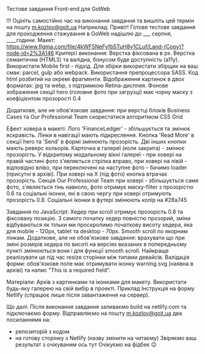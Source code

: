 Тестове завдання Front-end для GoWeb

!!! Оцініть самостійно час на виконання завдання та вишліть цей термін на пошту m.kozlov@goit.ua
Наприклад: Привіт! Готове тестове завдання для проходження стажування в GoWeb надішлю до ___ серпня, ____години.
Макет: https://www.figma.com/file/4kWF5NeFyfb5TuH8y1CLuf/Land-(Copy)?node-id=2%3A146
Критерії виконання:
Верстка фіксована в рх.
Верстка семантична (HTML5) та валідна, бонусом буде доступність (а11у).
Використати Mobile first - підхід.
Для збірки використати збірщик на ваш смак: parcel, gulp або webpack.
Використання препроцессора SASS.
Код html розбитий на окремі фрагменти.
Відображення картинок в двох форматах: jpg та webp, з підтримкою Retina-дисплея.
Фонове зображення секції hero (головне фото при загрузці) має чорну маску з коефіцієнтом прозорості 0.4

Додаткове, але не обов'язкове завдання: при верстці блоків Business Cases та Our Professional Team скористатися алгоритмом CSS Grid

Ефект ховера в макеті:
Лого 'FinanceLedger' - збільшується та змінює яскравість.
Лінки в навігації мають підкреслення.
Кнопка 'Read More' в секції hero та 'Send' в формі змінюють прозорість. Дві інших кнопки мають реверс кольорів.
Карточка в галереї (коли закрита) - змінює прозорість. У відкритому модальному вікні галереї - при ховері на правій частині фото з'являється стрілка вправо, при ховері на лівій - відповідно вліво, при переключені на наступне фото - бачимо loader (присутні в архіві). При ховері на Х (під фото) кнопка втрачає прозорість.
Секція Our Professional Team  при ховері - збільшується саме фото, з'являється тінь навколо, фото отримує маску-filter з прозорістю 0.6 та соціальні іконки, які в свою чергу при ховері отримують прозорість 0.8.
Соціальні іконки в футері змінюють колір на #28a745

Завдання по JavaScript:
Хедер при scroll отримує прозорість 0.8 та фіксовану позицію. З самого початку хедер повністю прозорий, зміни відбуваються як тільки ми проскролимо початкову висоту хедера, яка для mobile - 120px, tablet та desktop - 70px.
Smooth scroll по якорним лінкам.
Додаткове, але не обов'язкове завдання: врахувати що при зміні розмірів хедера по висоті на версіях вказаних в попередньому пункті змінюються вони і для функції smooth scroll. Найкраще реалізувати це під час resize сторінки між типами девайсів.
Валідація форми: обов'язкове поле має отримувати іконку warning.svg (наявна в архіві) та напис "This is a required field".

Матеріали:
Архів з картинками та іконками для макету.
Використати будь-яку галерею на свій вибір в проекті. Приклад
Інструкція на форму Netlify (спрацює лише після завантаження на сервер).


Що далі:
Після виконання завдання заливаємо build на netlify.com та підключаємо форму.
Відправляємо на пошту m.kozlov@goit.ua два посиланнямя на: 
- репозиторій з кодом
- на готову сторінку з Netlify (назву змінити на читаєму)
Звіряємо ваш результат з очікуваним ось тут
Очікуємо на фідбек 😉